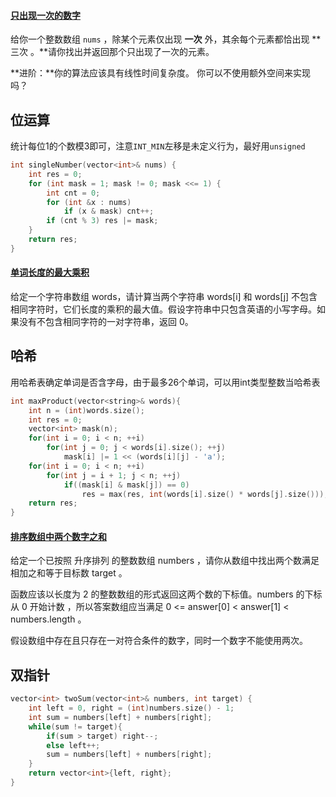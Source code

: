 #### [只出现一次的数字 ](https://leetcode-cn.com/problems/WGki4K/)

给你一个整数数组 `nums` ，除某个元素仅出现 **一次** 外，其余每个元素都恰出现 **三次 。**请你找出并返回那个只出现了一次的元素。

**进阶：**你的算法应该具有线性时间复杂度。 你可以不使用额外空间来实现吗？

## 位运算

统计每位1的个数模3即可，注意`INT_MIN`左移是未定义行为，最好用`unsigned`

```c++
int singleNumber(vector<int>& nums) {
	int res = 0;
	for (int mask = 1; mask != 0; mask <<= 1) {
		int cnt = 0;
		for (int &x : nums)
			if (x & mask) cnt++;
		if (cnt % 3) res |= mask;
	}
	return res;
}
```

#### [单词长度的最大乘积](https://leetcode-cn.com/problems/aseY1I/)

给定一个字符串数组 words，请计算当两个字符串 words[i] 和 words[j] 不包含相同字符时，它们长度的乘积的最大值。假设字符串中只包含英语的小写字母。如果没有不包含相同字符的一对字符串，返回 0。

## 哈希

用哈希表确定单词是否含字母，由于最多26个单词，可以用int类型整数当哈希表

```c++
int maxProduct(vector<string>& words){
    int n = (int)words.size();
    int res = 0;
    vector<int> mask(n);
    for(int i = 0; i < n; ++i)
        for(int j = 0; j < words[i].size(); ++j)
            mask[i] |= 1 << (words[i][j] - 'a');
    for(int i = 0; i < n; ++i)
        for(int j = i + 1; j < n; ++j)
            if((mask[i] & mask[j]) == 0)
                res = max(res, int(words[i].size() * words[j].size()));
    return res;
}
```

#### [排序数组中两个数字之和](https://leetcode-cn.com/problems/kLl5u1/)

给定一个已按照 升序排列  的整数数组 numbers ，请你从数组中找出两个数满足相加之和等于目标数 target 。

函数应该以长度为 2 的整数数组的形式返回这两个数的下标值。numbers 的下标 从 0 开始计数 ，所以答案数组应当满足 0 <= answer[0] < answer[1] < numbers.length 。

假设数组中存在且只存在一对符合条件的数字，同时一个数字不能使用两次。

## 双指针

```c++
vector<int> twoSum(vector<int>& numbers, int target) {
    int left = 0, right = (int)numbers.size() - 1;
    int sum = numbers[left] + numbers[right];
    while(sum != target){
        if(sum > target) right--;
        else left++;
        sum = numbers[left] + numbers[right];
    }
    return vector<int>{left, right};
}
```

